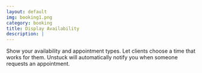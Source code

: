 ```yaml
---
layout: default
img: booking1.png
category: booking
title: Display Availability
description: |
---
```

Show your availability and appointment types. Let clients choose a time that works for them. Unstuck will automatically notify you when someone requests an appointment.